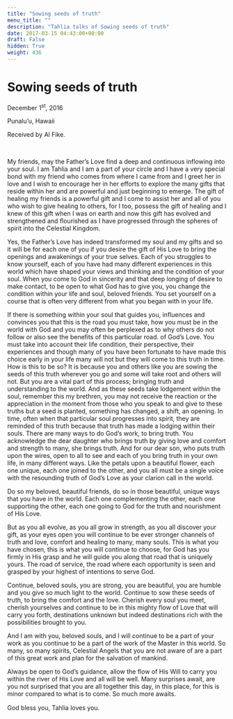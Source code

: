 ```yaml
---
title: "Sowing seeds of truth"
menu_title: ""
description: "Tahlia talks of Sowing seeds of truth"
date: 2017-03-15 04:43:00+00:00
draft: False
hidden: True
weight: 436
---
```

# Sowing seeds of truth


December 1<sup>st</sup>, 2016

Punalu’u, Hawaii

Received by Al Fike.

 

My friends, may the Father’s Love find a deep and continuous inflowing into your soul. I am Tahlia and I am a part of your circle and I have a very special bond with my friend who comes from where I came from and I greet her in love and I wish to encourage her in her efforts to explore the many gifts that reside within her and are powerful and just beginning to emerge. The gift of healing my friends is a powerful gift and I come to assist her and all of you who wish to give healing to others, for I too, possess the gift of healing and I knew of this gift when I was on earth and now this gift has evolved and strengthened and flourished as I have progressed through the spheres of spirit into the Celestial Kingdom. 

Yes, the Father’s Love has indeed transformed my soul and my gifts and so it will be for each one of you if you desire the gift of His Love to bring the openings and awakenings of your true selves. Each of you struggles to know yourself, each of you have had many different experiences in this world which have shaped your views and thinking and the condition of your soul. When you come to God in sincerity and that deep longing of desire to make contact, to be open to what God has to give you, you change the condition within your life and soul, beloved friends. You set yourself on a course that is often very different from what you began with in your life. 

If there is something within your soul that guides you, influences and convinces you that this is the road you must take, how you must be in the world with God and you may often be perplexed as to why others do not follow or also see the benefits of this particular road. of God’s Love. You must take into account their life condition, their perspective, their experiences and though many of you have been fortunate to have made this choice early in your life many will not but they will come to this truth in time. How is this to be so? It is because you and others like you are sowing the seeds of this truth wherever you go and some will take root and others will not. But you are a vital part of this process; bringing truth and understanding to the world. And as these seeds take lodgement within the soul, remember this my brethren, you may not receive the reaction or the appreciation in the moment from those who you speak to and give to these truths but a seed is planted, something has changed, a shift, an opening. In time, often when that particular soul progresses into spirit, they are reminded of this truth because that truth has made a lodging within their souls. There are many ways to do God’s work, to bring truth. You acknowledge the dear daughter who brings truth by giving love and comfort and strength to many, she brings truth. And for our dear son, who puts truth upon the wires, open to all to see and each of you bring truth in your own life, in many different ways. Like the petals upon a beautiful flower, each one unique, each one joined to the other, and you all must be a single voice with the resounding truth of God’s Love as your clarion call in the world. 

Do so my beloved, beautiful friends, do so in those beautiful, unique ways that you have in the world. Each one complementing the other, each one supporting the other, each one going to God for the truth and nourishment of His Love. 

But as you all evolve, as you all grow in strength, as you all discover your gift, as your eyes open you will continue to be ever stronger channels of truth and love, comfort and healing to many, many souls. This is what you have chosen, this is what you will continue to choose, for God has you firmly in His grasp and he will guide you along that road that is uniquely yours. The road of service, the road where each opportunity is seen and grasped by your highest of intentions to serve God. 

Continue, beloved souls, you are strong, you are beautiful, you are humble and you give so much light to the world. Continue to sow these seeds of truth, to bring the comfort and the love. Cherish every soul you meet, cherish yourselves and continue to be in this mighty flow of Love that will carry you forth, destinations unknown but indeed destinations rich with the possibilities brought to you.

And I am with you, beloved souls, and I will continue to be a part of your work as you continue to be a part of the work of the Master in this world. So many, so many spirits, Celestial Angels that you are not aware of are a part of this great work and plan for the salvation of mankind. 

Always be open to God’s guidance, allow the flow of His Will to carry you within the river of His Love and all will be well. Many surprises await, are you not surprised that you are all together this day, in this place, for this is minor compared to what is to come. So much more awaits.

God bless you, Tahlia loves you.    
